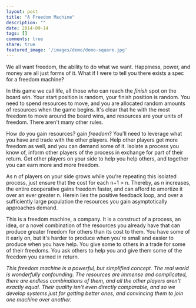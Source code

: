 ```yaml
---
layout: post
title: "A Freedom Machine"
description: ""
date: 2014-09-14
tags: []
comments: true
share: true
featured_image: '/images/demo/demo-square.jpg'
---
```


We all want freedom, the ability to do what we want. Happiness, power, and money are all just forms of it. What if I were to tell you there exists a spec for a freedom machine? 

In this game we call life, all those who can reach the *finish* spot on the board win. Your start position is random, your finish position is random. You need to spend resources to move, and you are allocated random amounts of resources when the game begins. It's clear that he with the most freedom to move around the board wins, and resources are your units of freedom. There aren't many other rules.

How do you gain resources? gain *freedom*? You'll need to leverage what you have and trade with the other players. Help other players get more freedom as well, and you can demand some of it. Isolate a process you know of, inform other players of the process in exchange for part of their return. Get other players on your side to help you help others, and together you can earn more and more freedom.

As n of players on your side grows while you're repeating this isolated process, just ensure that the cost for each n+1 > n. Thereby, as n increases, the entire cooperative gains freedom faster, and can afford to amortize it over an ever greater n. Herein lies the positive feedback loop, and over a sufficiently large population the resources you gain asymptotically approaches demand.

This is a freedom machine, a company. It is a construct of a process, an idea, or a novel combination of the resources you already have that can produce greater freedom for others than its cost to them. You have some of it early on, but it's harder to produce when you're small and easier to produce when you have help. You give some to others in a trade for some of their freedoms. You ask others to help you and give them some of the freedom you earned in return.

_This freedom machine is a powerful, but simplified concept. The real world is wonderfully confounding. The resources are immense and complicated, there are endless combinations of them, and all the other players aren't exactly equal. Their quality isn't even directly comparable, and so we develop systems just for getting better ones, and convincing them to join one machine over another._